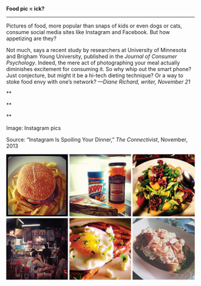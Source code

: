 **Food pic = ick?**

****

Pictures of food, more popular than snaps of kids or even dogs or cats, consume social media sites like Instagram and Facebook. But how appetizing are they?

Not much, says a recent study by researchers at University of Minnesota and Brigham Young University, published in the *Journal of Consumer Psychology*. Indeed, the mere act of photographing your meal actually diminishes excitement for consuming it. So why whip out the smart phone? Just conjecture, but might it be a hi-tech dieting technique? Or a way to stoke food envy with one’s network? *—Diane Richard, writer, November 21*

**

**

**

Image: Instagram pics

Source: “Instagram Is Spoiling Your Dinner,” *The Connectivist*, November, 2013 

![](../images/13.11.21_Richard_InstagramEDIT.jpg)
